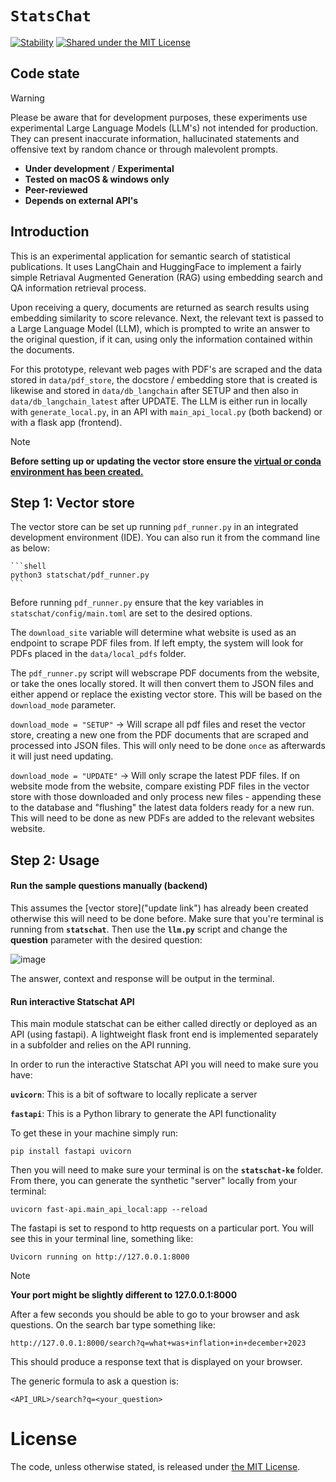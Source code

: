 # `StatsChat`

[![Stability](https://img.shields.io/badge/stability-experimental-orange.svg)](https://github.com/mkenney/software-guides/blob/master/STABILITY-BADGES.md#experimental)
[![Shared under the MIT License](https://img.shields.io/badge/license-MIT-green)](https://github.com/datasciencecampus/statschat-global/blob/main/LICENSE)

## Code state

> [!WARNING]
> Please be aware that for development purposes, these experiments use
> experimental Large Language Models (LLM's) not intended for production. They
> can present inaccurate information, hallucinated statements and offensive
> text by random chance or through malevolent prompts.

- **Under development** / **Experimental**
- **Tested on macOS & windows only**
- **Peer-reviewed**
- **Depends on external API's**

## Introduction

This is an experimental application for semantic search of statistical publications.
It uses LangChain and HuggingFace to implement a fairly simple
Retriaval Augmented Generation (RAG) using embedding search and QA information retrieval process.

Upon receiving a query, documents are returned as search results
using embedding similarity to score relevance.
Next, the relevant text is passed to a Large Language Model (LLM),
which is prompted to write an answer to the original question, if it can,
using only the information contained within the documents.

For this prototype, relevant web pages with PDF's are scraped and the data stored in `data/pdf_store`,
the docstore / embedding store that is created is likewise and stored in `data/db_langchain` after SETUP and then
also in `data/db_langchain_latest` after UPDATE. The LLM is either run in locally with `generate_local.py`, in an
API with `main_api_local.py` (both backend) or with a flask app (frontend).

> [!NOTE]
> **Before setting up or updating the vector store ensure the [virtual or conda environment has been created.](docs/setup_guide.md)**

## Step 1: Vector store

The vector store can be set up running `pdf_runner.py` in an integrated development environment (IDE).
You can also run it from the command line as below:

    ```shell
    python3 statschat/pdf_runner.py
    ```

Before running `pdf_runner.py`  ensure that the key variables in `statschat/config/main.toml`
are set to the desired options.

The `download_site` variable will determine what website is used as an endpoint to scrape
PDF files from. If left empty, the system will look for PDFs placed in the `data/local_pdfs` folder.

The `pdf_runner.py` script will webscrape PDF documents from the website, or take the ones locally stored.
It will then convert them to JSON files and either append or replace the existing vector store.
This will be based on the `download_mode` parameter.

`download_mode = "SETUP"` -> Will scrape all pdf files and reset the vector store,
creating a new one from the PDF documents that are scraped and processed into JSON files.
This will only need to be done `once` as afterwards it will just need updating.

`download_mode = "UPDATE"` -> Will only scrape the latest PDF files.
If on website mode from the website, compare existing PDF files in the vector store with those downloaded and only process new files - appending these to the database and "flushing" the latest data folders ready for a new run. This will need to be done as new PDFs are added to the relevant websites website.

## Step 2: Usage

#### Run the sample questions manually (backend)

This assumes the [vector store]("update link") has already been created otherwise this will need to be done before.
Make sure that you're terminal is running from **`statschat`**. Then use the **`llm.py`**
script and change the **question** parameter with the desired question:

![image](https://github.com/user-attachments/assets/36ec03e4-2d6a-4814-9220-8cc478196e52)

The answer, context and response will be output in the terminal.

#### Run interactive Statschat API
This main module statschat can be either called directly or deployed as an API (using fastapi).
A lightweight flask front end is implemented separately in a subfolder and relies on the API running.


In order to run the interactive Statschat API you will need to make sure you have:

**`uvicorn`**: This is a bit of software to locally replicate a server

**`fastapi`**: This is a Python library to generate the API functionality

To get these in your machine simply run:

```
pip install fastapi uvicorn
```

Then you will need to make sure your terminal is on the **`statschat-ke`** folder.
From there, you can generate the synthetic "server" locally from your terminal:

```shell
uvicorn fast-api.main_api_local:app --reload
```

The fastapi is set to respond to http requests on a particular port.
You will see this in your terminal line, something like:

 ```shell
 Uvicorn running on http://127.0.0.1:8000
 ```

> [!NOTE]
> **Your port might be slightly different to 127.0.0.1:8000**

After a few seconds you should be able to go to your browser and ask questions.
On the search bar type something like:

```
http://127.0.0.1:8000/search?q=what+was+inflation+in+december+2023
```

This should produce a response text that is displayed on your browser.

The generic formula to ask a question is:

```
<API_URL>/search?q=<your_question>
```

# License

<!-- Unless stated otherwise, the codebase is released under [the MIT Licence][mit]. -->

The code, unless otherwise stated, is released under [the MIT License][mit].

[mit]: LICENSE

